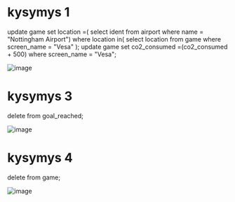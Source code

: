# kysymys 1

update game
set location =(
select ident
from airport
where name = "Nottingham Airport")
where location in(
select location
from game
where screen_name = "Vesa"
);
update game
set co2_consumed =(co2_consumed + 500)
where screen_name = "Vesa";

![image](https://github.com/user-attachments/assets/05d378d4-bca1-4c7e-8d0d-f5f8c02b4733)

# kysymys 3

delete from goal_reached;

![image](https://github.com/user-attachments/assets/81f898d7-1cda-4e81-8d38-1aa84dc343d6)

# kysymys 4

delete from game;

![image](https://github.com/user-attachments/assets/a4befa29-e284-4b4c-a029-9951f63f206b)
